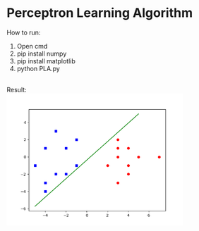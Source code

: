 # Perceptron Learning Algorithm
How to run:
1. Open cmd
2. pip install numpy
3. pip install matplotlib
4. python PLA.py
<br/><br/>

Result:<br/> 
<img src="result.png" width=400>
